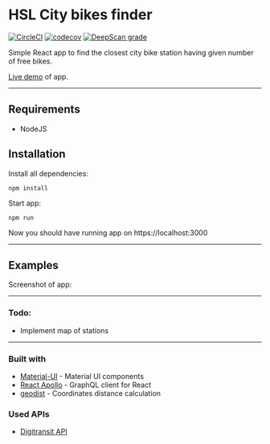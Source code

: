 # HSL City bikes finder

[![CircleCI](https://circleci.com/gh/vaahtokarkki/city-bike-finder.svg?style=svg)](https://circleci.com/gh/vaahtokarkki/city-bike-finder) [![codecov](https://codecov.io/gh/vaahtokarkki/city-bike-finder/branch/master/graph/badge.svg)](https://codecov.io/gh/vaahtokarkki/city-bike-finder) [![DeepScan grade](https://deepscan.io/api/projects/2723/branches/19266/badge/grade.svg)](https://deepscan.io/dashboard#view=project&pid=2723&bid=19266)

Simple React app to find the closest city bike station having given number of free bikes.

[Live demo](https://city-bikes-finder.herokuapp.com) of app.

---

## Requirements

- NodeJS

## Installation

Install all dependencies:

    npm install

Start app:

    npm run

Now you should have running app on https://localhost:3000

---

## Examples

Screenshot of app:

---

### Todo:
* Implement map of stations

---

### Built with

- [Material-UI](https://github.com/mui-org/material-ui/) - Material UI components
- [React Apollo](https://github.com/apollographql/react-apollo) - GraphQL client for React
- [geodist](https://github.com/cmoncrief/geodist) - Coordinates distance calculation

### Used APIs

- [Digitransit API](https://digitransit.fi/en/developers/)
